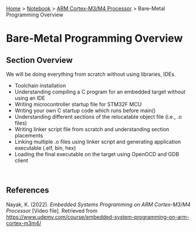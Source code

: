 <a href="../../">Home</a> > <a href="../notebook">Notebook</a> > <a href="./">ARM Cortex-M3/M4 Processor</a> > Bare-Metal Programming Overview

# Bare-Metal Programming Overview



## Section Overview

We will be doing everything from scratch without using libraries, IDEs.

* Toolchain installation
* Understanding compiling a C program for an embedded target without using an IDE
* Writing microcontroller startup file for STM32F MCU
* Writing your own C startup code which runs before main()
* Understanding different sections of the relocatable object file (i.e., .o files)
* Writing linker script file from scratch and understanding section placements
* Linking multiple .o files using linker script and generating application executable (.elf, bin, hex)
* Loading the final executable on the target using OpenOCD and GDB client



​	

## References

Nayak, K. (2022). *Embedded Systems Programming on ARM Cortex-M3/M4 Processor* [Video file]. Retrieved from  https://www.udemy.com/course/embedded-system-programming-on-arm-cortex-m3m4/

